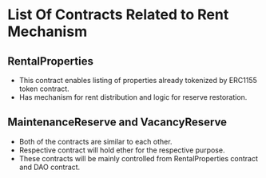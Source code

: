 # List Of Contracts Related to Rent Mechanism

## RentalProperties
- This contract enables listing of properties already tokenized by ERC1155 token contract.
- Has mechanism for rent distribution and logic for reserve restoration.

## MaintenanceReserve and VacancyReserve
- Both of the contracts are similar to each other.
- Respective contract will hold ether for the respective purpose.
- These contracts will be mainly controlled from RentalProperties contract and DAO contract.


